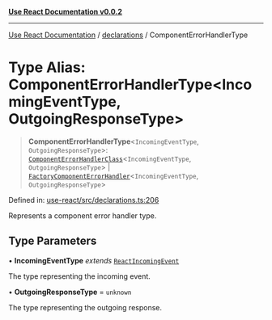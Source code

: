 [**Use React Documentation v0.0.2**](../../README.md)

***

[Use React Documentation](../../modules.md) / [declarations](../README.md) / ComponentErrorHandlerType

# Type Alias: ComponentErrorHandlerType\<IncomingEventType, OutgoingResponseType\>

> **ComponentErrorHandlerType**\<`IncomingEventType`, `OutgoingResponseType`\>: [`ComponentErrorHandlerClass`](ComponentErrorHandlerClass.md)\<`IncomingEventType`, `OutgoingResponseType`\> \| [`FactoryComponentErrorHandler`](FactoryComponentErrorHandler.md)\<`IncomingEventType`, `OutgoingResponseType`\>

Defined in: [use-react/src/declarations.ts:206](https://github.com/stonemjs/use-react/blob/50c96852bd65a75b7f2a00786393fb0c90af6da8/src/declarations.ts#L206)

Represents a component error handler type.

## Type Parameters

• **IncomingEventType** *extends* [`ReactIncomingEvent`](ReactIncomingEvent.md)

The type representing the incoming event.

• **OutgoingResponseType** = `unknown`

The type representing the outgoing response.
